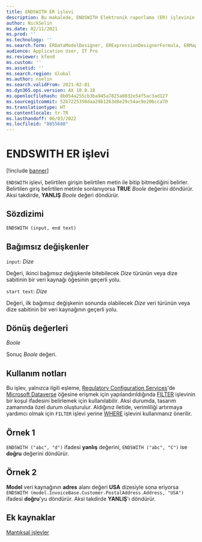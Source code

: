 ```yaml
---
title: ENDSWITH ER işlevi
description: Bu makalede, ENDSWITH Elektronik raporlama (ER) işlevinin nasıl kullanıldığı hakkında bilgi sağlanmaktadır.
author: NickSelin
ms.date: 02/11/2021
ms.prod: ''
ms.technology: ''
ms.search.form: ERDataModelDesigner, ERExpressionDesignerFormula, ERMappedFormatDesigner, ERModelMappingDesigner
audience: Application User, IT Pro
ms.reviewer: kfend
ms.custom: ''
ms.assetid: ''
ms.search.region: Global
ms.author: nselin
ms.search.validFrom: 2021-02-01
ms.dyn365.ops.version: AX 10.0.18
ms.openlocfilehash: 8b054a255cb3ba945a7825a0032e54f5ac3ad127
ms.sourcegitcommit: 52b7225350daa29b1263d8e29c54ac9e20bcca70
ms.translationtype: HT
ms.contentlocale: tr-TR
ms.lasthandoff: 06/03/2022
ms.locfileid: "8855688"
---
```

# <a name="endswith-er-function"></a>ENDSWITH ER işlevi

[!include [banner](../includes/banner.md)]

`ENDSWITH` işlevi, belirtilen girişin belirtilen metin ile bitip bitmediğini belirler. Belirtilen giriş belirtilen metinle sonlanıyorsa **TRUE** *Boole* değerini döndürür. Aksi takdirde, **YANLIŞ** *Boole* değeri döndürür.

## <a name="syntax"></a>Sözdizimi

```vb
ENDSWITH (input, end text)
```

## <a name="arguments"></a>Bağımsız değişkenler

`input`: *Dize*

Değeri, ikinci bağımsız değişkenle bitebilecek *Dize* türünün veya dize sabitinin bir veri kaynağı öğesinin geçerli yolu.

`start text`: *Dize*

Değeri, ilk bağımsız değişkenin sonunda olabilecek *Dize* veri türünün veya dize sabitinin bir veri kaynağının geçerli yolu.

## <a name="return-values"></a>Dönüş değerleri

*Boole*

Sonuç *Boole* değeri.

## <a name="usage-notes"></a>Kullanım notları

Bu işlev, yalnızca ilgili eşleme, [Regulatory Configuration Services](../../../finance/localizations/rcs-globalization-feature.md)'de [Microsoft Dataverse](/power-platform/admin/data-integrator) öğesine erişmek için yapılandırıldığında [FILTER](er-functions-list-filter.md) işlevinin bir koşul ifadesini belirlemek için kullanılabilir. Aksi durumda, tasarım zamanında özel durum oluşturulur. Aldığınız iletide, verimliliği artırmaya yardımcı olmak için `FILTER` işlevi yerine [WHERE](er-functions-list-where.md) işlevini kullanmanız önerilir.

## <a name="example-1"></a>Örnek 1

`ENDSWITH ("abc", "d")` ifadesi **yanlış** değerini, `ENDSWITH ("abc", "C")` ise **doğru** değerini döndürür.

## <a name="example-2"></a>Örnek 2

**Model** veri kaynağının **adres** alanı değeri **USA** dizesiyle sona eriyorsa `ENDSWITH (model.InvoiceBase.Customer.PostalAddress.Address, "USA")` ifadesi **doğru**'yu döndürür. Aksi takdirde **YANLIŞ**'ı döndürür.

## <a name="additional-resources"></a>Ek kaynaklar

[Mantıksal işlevler](er-functions-category-logical.md)
